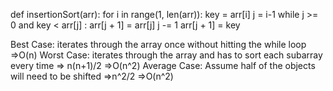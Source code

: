 def insertionSort(arr):
	for i in range(1, len(arr)):
		key = arr[i]
		j = i-1
		while j >= 0 and key < arr[j] :
				arr[j + 1] = arr[j]
				j -= 1
		arr[j + 1] = key

Best Case: iterates through the array once without hitting the while loop
=>O(n)
Worst Case: iterates through the array and has to sort each subarray every time
=> n(n+1)/2
=>O(n^2)
Average Case: Assume half of the objects will need to be shifted
=>n^2/2
=>O(n^2)